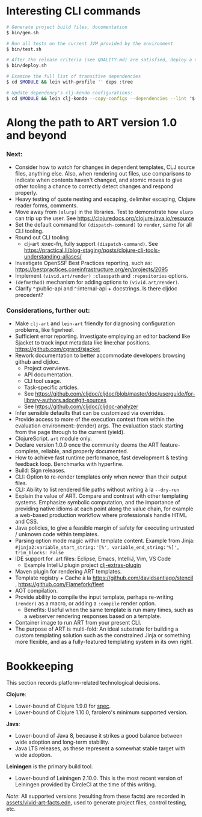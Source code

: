 # Interesting CLI commands

```bash
# Generate project build files, documentation
$ bin/gen.sh

# Run all tests on the current JVM provided by the environment
$ bin/test.sh

# After the release criteria (see QUALITY.md) are satisfied, deploy a new release
$ bin/deploy.sh

# Examine the full list of transitive dependencies
$ cd $MODULE && lein with-profile '' deps :tree

# Update dependency's clj-kondo configurations:
$ cd $MODULE && lein clj-kondo --copy-configs --dependencies --lint "$(lein classpath)"
```



# Along the path to ART version 1.0 and beyond

### Next:
- Consider how to watch for changes in dependent templates, CLJ source files, anything else.
  Also, when rendering out files, use comparisons to indicate when contents haven't changed, and atomic moves to give other tooling a chance to correctly detect changes and respond properly.
- Heavy testing of quote nesting and escaping, delimiter escaping, Clojure reader forms, comments.
- Move away from `(slurp)` in the libraries. Test to demonstrate how `slurp` can trip up the user. See https://clojuredocs.org/clojure.java.io/resource
- Set the default command for `(dispatch-command)` to `render`, same for all CLI tooling.
- Round out CLI tooling
  - clj-art :exec-fn, fully support `(dispatch-command)`. See https://practical.li/blog-staging/posts/clojure-cli-tools-understanding-aliases/
- Investigate OpenSSF Best Practices reporting, such as: https://bestpractices.coreinfrastructure.org/en/projects/2095
- Implement `(vivid.art/render)` `:classpath` and `:repositories` options.
- `(defmethod)` mechanism for adding options to `(vivid.art/render)`.
- Clarify ^:public-api and ^:internal-api + docstrings. Is there cljdoc precedent?

### Considerations, further out:
- Make `clj-art` and `lein-art` friendly for diagnosing configuration problems, like figwheel.
- Sufficient error reporting.
  Investigate employing an editor backend like Sjacket to track input metadata like line:char positions.
  https://github.com/cgrand/sjacket
- Rework documentation to better accommodate developers browsing github and cljdoc.
  - Project overviews.
  - API documentation.
  - CLI tool usage.
  - Task-specific articles.
  - See https://github.com/cljdoc/cljdoc/blob/master/doc/userguide/for-library-authors.adoc#git-sources
  - See https://github.com/cljdoc/cljdoc-analyzer
- Infer sensible defaults that can be customized via overrides.
- Provide access to more of the execution context from within the evaluation environment: (render) args. The evaluation stack starting from the page through to the current (yield).
- ClojureScript. `art` module only.
- Declare version 1.0.0 once the community deems the ART feature-complete, reliable, and properly documented.
- How to achieve fast runtime performance, fast development & testing feedback loop. Benchmarks with hyperfine.
- Build: Sign releases.
- CLI: Option to re-render templates only when newer than their output files.
- CLI: Ability to list rendered file paths without writing à la `--dry-run`
- Explain the value of ART. Compare and contrast with other templating systems. Emphasize symbolic computation, and the importance of providing native idioms at each point along the value chain, for example a web-based production workflow where professionals handle HTML and CSS.
- Java policies, to give a feasible margin of safety for executing untrusted / unknown code within templates.
- Parsing option mode magic within template content. Example from Jinja: `#jinja2:variable_start_string:'[%', variable_end_string:'%]', trim_blocks: False`
- IDE support for .art files: Eclipse, Emacs, IntelliJ, Vim, VS Code
  - Example IntelliJ plugin project [clj-extras-plugin](https://github.com/brcosta/clj-extras-plugin)
- Maven plugin for rendering ART templates.
- Template registry + Cache à la https://github.com/davidsantiago/stencil , https://github.com/Flamefork/fleet
- AOT compilation.
- Provide ability to compile the input template, perhaps re-writing `(render)` as a macro, or adding a `:compile` render option.
  - Benefits: Useful when the same template is run many times, such as a webserver rendering responses based on a template.
- Container image to run ART from your present CLI.
- The purpose of ART is multi-fold: An ideal substrate for building a custom templating solution such as the constrained Jinja or something more flexible, and as a fully-featured templating system in its own right.



# Bookkeeping
This section records platform-related technological decisions.

**Clojure**:
- Lower-bound of Clojure 1.9.0 for [spec](https://clojure.org/guides/spec).
- Lower-bound of Clojure 1.10.0, farolero's minimum supported version.

**Java**:
- Lower-bound of Java 8, because it strikes a good balance between wide adoption and long-term stability.
- Java LTS releases, as these represent a somewhat stable target with wide adoption.

**Leiningen** is the primary build tool.
- Lower-bound of Leiningen 2.10.0. This is the most recent version of Leiningen provided by CircleCI at the time of this writing.

_Note_: All supported versions (resulting from these facts) are recorded in [assets/vivid-art-facts.edn](assets/vivid-art-facts.edn), used to generate project files, control testing, etc.
